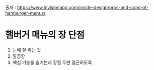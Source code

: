 출처 : https://www.invisionapp.com/inside-design/pros-and-cons-of-hamburger-menus/


# 햄버거 매뉴의 장 단점
1. 눈에 잘 뛰는 것
2. 깔끔함
3. 핵심 기능을 숨기는데 장점 두번 접근하도록 